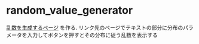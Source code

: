 # random_value_generator
[乱数を生成するページ](https://script.google.com/macros/s/AKfycbwg9Q_w2_v_lvnBJ029UBAHKFgKhMV1hPXKmObK1Dj__ravKP6Z/exec) を作る.
リンク先のページでテキストの部分に分布のパラメータを入力してボタンを押すとその分布に従う乱数を表示する
